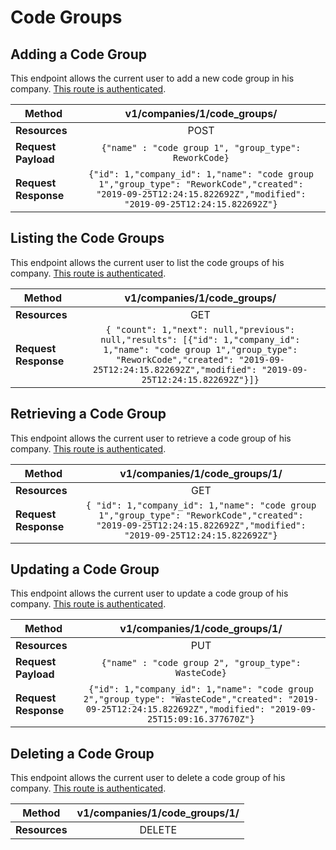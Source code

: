 # Code Groups

## Adding a Code Group
This endpoint allows the current user to add a new code group in his company. [This route is authenticated](https://github.com/vision-i40/company_service/tree/master/docs/authentication#authenticated-endpoints).

| **Method**            | v1/companies/1/code_groups/     |
|-----------------------|:---------------------:|
| **Resources**         | POST                   |
| **Request Payload**   | `{"name" : "code group 1", "group_type": ReworkCode}` |
| **Request Response**  | `{"id": 1,"company_id": 1,"name": "code group 1","group_type": "ReworkCode","created": "2019-09-25T12:24:15.822692Z","modified": "2019-09-25T12:24:15.822692Z"}` |


## Listing the Code Groups
This endpoint allows the current user to list the code groups of his company. [This route is authenticated](https://github.com/vision-i40/company_service/tree/master/docs/authentication#authenticated-endpoints).

| **Method**            | v1/companies/1/code_groups/     |
|-----------------------|:---------------------:|
| **Resources**         | GET                   |
| **Request Response**  | `{ "count": 1,"next": null,"previous": null,"results": [{"id": 1,"company_id": 1,"name": "code group 1","group_type": "ReworkCode","created": "2019-09-25T12:24:15.822692Z","modified": "2019-09-25T12:24:15.822692Z"}]}` |


## Retrieving a Code Group
This endpoint allows the current user to retrieve a code group of his company. [This route is authenticated](https://github.com/vision-i40/company_service/tree/master/docs/authentication#authenticated-endpoints).

| **Method**            | v1/companies/1/code_groups/1/     |
|-----------------------|:---------------------:|
| **Resources**         | GET                   |
| **Request Response**  | `{ "id": 1,"company_id": 1,"name": "code group 1","group_type": "ReworkCode","created": "2019-09-25T12:24:15.822692Z","modified": "2019-09-25T12:24:15.822692Z"}` |


## Updating a Code Group
This endpoint allows the current user to update a code group of his company. [This route is authenticated](https://github.com/vision-i40/company_service/tree/master/docs/authentication#authenticated-endpoints).

| **Method**            | v1/companies/1/code_groups/1/     |
|-----------------------|:---------------------:|
| **Resources**         | PUT                   |
| **Request Payload**   | `{"name" : "code group 2", "group_type": WasteCode}` |
| **Request Response**  | `{"id": 1,"company_id": 1,"name": "code group 2","group_type": "WasteCode","created": "2019-09-25T12:24:15.822692Z","modified": "2019-09-25T15:09:16.377670Z"}` |

## Deleting a Code Group
This endpoint allows the current user to delete a code group of his company. [This route is authenticated](https://github.com/vision-i40/company_service/tree/master/docs/authentication#authenticated-endpoints).

| **Method**            | v1/companies/1/code_groups/1/     |
|-----------------------|:---------------------:|
| **Resources**         | DELETE                   |